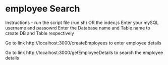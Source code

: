 # employee Search

Instructions - 
  run the script file (run.sh) OR the index.js
  Enter your mySQL username and passowrd
  Enter the Database name and Table name to create DB and Table respectively
  
  Go to link http://localhost:3000/createEmployees to enter employee details
  
  Go to link http://localhost:3000/getEmployeeDetails to search the employee details
